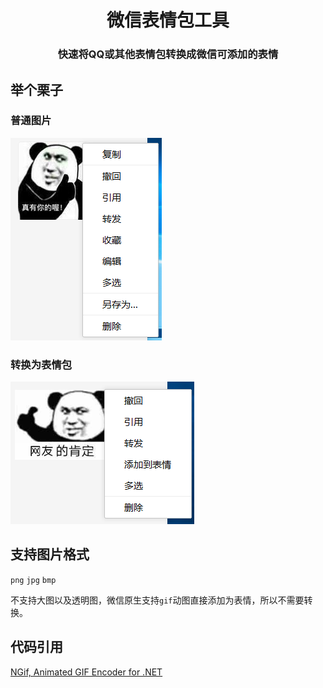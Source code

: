 <h1 align="center">微信表情包工具</h1>
<h3 align="center">快速将QQ或其他表情包转换成微信可添加的表情</h3>

## 举个栗子

### 普通图片

![screenshot_01.png](screenshot_01.png)

### 转换为表情包

![screenshot_01.png](screenshot_02.png)

## 支持图片格式

`png` `jpg` `bmp`

不支持大图以及透明图，微信原生支持`gif`动图直接添加为表情，所以不需要转换。

## 代码引用

[NGif, Animated GIF Encoder for .NET](https://www.codeproject.com/Articles/11505/NGif-Animated-GIF-Encoder-for-NET)
